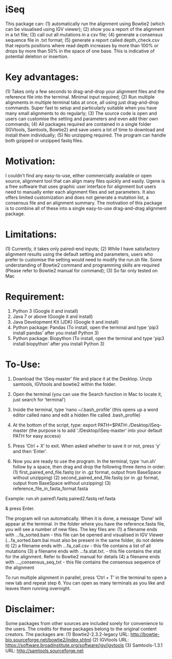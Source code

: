 # iSeq

This package can: 
(1) automatically run the alignment using Bowtie2 (which can be visualised using IGV viewer); 
(2) show you a report of the alignment in a txt file; 
(3) call out all mutations in a csv file;
(4) generate a consensus sequence file in .txt format;
(5) generate a report called depth_check.csv that reports positions where read depth increases by more than 100% or drops by more than 50% in the space of one base. This is indicative of potential deletion or insertion.

# Key advantages: 
(1) Takes only a few seconds to drag-and-drop your alignment files and the reference file into the terminal. Minimal input required; 
(2) Run multiple alignments in multiple terminal tabs at once, all using just drag-and-drop commands. Super fast to setup and particularly suitable when you have many small alignments to do regularly; 
(3) The source code is open and users can customise the setting and parameters and even add thier own commands;
(4) All packages required are contained in a single folder (IGVtools, Samtools, Bowtie2) and save users a lot of time to download and install them individually;
(5) No unzipping required. The program can handle both gzipped or unzipped fastq files.

# Motivation: 
I couldn’t find any easy-to-use, either commercially available or open source, alignment tool that can align many files quickly and easily. Ugene is a free software that uses graphic user interface for alignment but users need to manually enter each alignment files and set parameters. It also offers limited customization and does not generate a mutation list, a consensus file and an alignment summary. The motivation of this package is to combine all of these into a single easy-to-use drag-and-drag alignment package.

# Limitations: 
(1) Currently, it takes only paired-end inputs;
(2) While I have satisfactory alignment results using the default setting and parameters, users who prefer to customise the setting would need to modify the run.sh file. Some understanding of Bowtie2 command and programming skills are required (Please refer to Bowtie2 manual for command);
(3) So far only tested on Mac

# Requirement:

1. Python 3 (Google it and install)
2. Java 7 or above (Google it and install)
3. Java Development Kit (JDK) (Google it and install)
4. Python package: Pandas (To install, open the terminal and type 'pip3 install pandas' after you install Python 3)
5. Python package: Biopython (To install, open the terminal and type 'pip3 install biopython' after you install Python 3)

# To-Use:

1. Download the ‘iSeq-master’ file and place it at the Desktop. Unzip samtools, IGVtools and bowtie2 within the folder.

2. Open the terminal (you can use the Search function in Mac to locate it, just search for ‘terminal’)

3. Inside the terminal, type ‘nano ~/.bash_profile’ (this opens up a word editor called nano and edit a hidden file called .bash_profile)

4. At the bottom of the script, type: export PATH=$PATH:./Desktop/iSeq-master (the purpose is to add ‘./Desktop/iSeq-master’ into your default PATH for easy access)

5. Press ‘Ctrl + X’ to exit. When asked whether to save it or not, press ‘y’ and then ‘Enter’.

6. Now you are ready to use the program. In the terminal, type ‘run.sh’ follow by a space, then drag and drop the following three items in order: 
(1) first_paired_end_file.fastq (or in .gz format, output from BaseSpace without unzipping)
(2) second_paired_end_file.fastq (or in .gz format, output from BaseSpace without unzipping)
(3) reference_file_in_fasta_format.fasta

Example: run.sh paired1.fastq paired2.fastq ref.fasta

& press Enter.

The program will run automatically. When it is done, a message ‘Done’ will appear at the terminal. In the folder where you have the reference.fasta file, you will see a number of new files. The key files are:
(1) a filename ends with …fa_sorted.bam - this file can be opened and visualised in IGV Viewer (…fa_sorted.bam.bai must also be present in the same folder, do not delete it) 
(2) a filename ends with …fa_call.csv - this file contains a list of all mutations 
(3) a filename ends with …fa.stat.txt. - this file contains the stat for the alignment. Refer to Bowtie2 manual for details 
(4) a filename ends with …_consensus_seq_txt - this file contains the consensus sequence of the alignment

To run multiple alignment in parallel, press ‘Ctrl + T’ in the terminal to open a new tab and repeat step 6. You can open as many terminals as you like and leaves them running overnight.

# Disclaimer: 
Some packages from other sources are included sorely for convenience to the users. The credits for these packages belong to the original content creators. The packages are: 
(1) Bowtie2-2.3.2-legacy URL: http://bowtie-bio.sourceforge.net/bowtie2/index.shtml 
(2) IGVtools URL: https://software.broadinstitute.org/software/igv/igvtools 
(3) Samtools-1.3.1 URL: http://samtools.sourceforge.net
